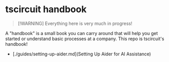 # tscircuit handbook

> [!WARNING] Everything here is very much in progress!

A "handbook" is a small book you can carry around that will help you get started or understand
basic processes at a company. This repo is tscircuit's handbook!

- [./guides/setting-up-aider.md](Setting Up Aider for AI Assistance)
